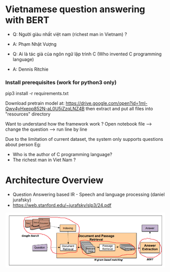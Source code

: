 # Vietnamese question answering with BERT

- Q: Người giàu nhất việt nam (richest man in Vietnam) ?
- A: Phạm Nhật Vượng

- Q: Ai là tác giả của ngôn ngữ lập trình C (Who invented C programming language)
- A: Dennis Ritchie

### Install prerequisites (work for python3 only)
pip3 install -r requirements.txt

Download pretrain model at: https://drive.google.com/open?id=1ml-Qwv4yHxepp852N-aL0U5iZzqLNZ4B
then extract and put all files into "resources" directory

Want to understand how the framework work ?
Open notebook file --> change the question --> run line by line

Due to the limitation of current dataset, the system only supports questions about person
Eg:
+ Who is the author of C programming language?
+ The richest man in Viet Nam ?


# Architecture Overview
 - Question Answering based IR - Speech and language processing (daniel jurafsky)
 - https://web.stanford.edu/~jurafsky/slp3/24.pdf
 
<img src="Framework.png">
